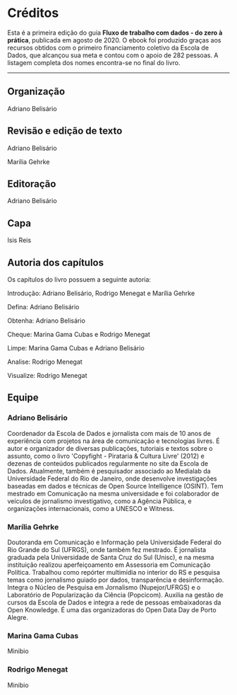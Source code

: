 # Créditos
Esta é a primeira edição do guia **Fluxo de trabalho com dados - do zero à prática**, publicada em agosto de 2020. O ebook foi produzido graças aos recursos obtidos com o primeiro financiamento coletivo da Escola de Dados, que alcançou sua meta e contou com o apoio de 282 pessoas. A listagem completa dos nomes encontra-se no final do livro.

--------------

## Organização

Adriano Belisário

## Revisão e edição de texto

Adriano Belisário

Marília Gehrke

## Editoração

Adriano Belisário

## Capa

Isis Reis

## Autoria dos capítulos

Os capítulos do livro possuem a seguinte autoria:

Introdução: Adriano Belisário, Rodrigo Menegat e Marília Gehrke

Defina: Adriano Belisário

Obtenha: Adriano Belisário

Cheque: Marina Gama Cubas e Rodrigo Menegat

Limpe: Marina Gama Cubas e Adriano Belisário

Analise: Rodrigo Menegat

Visualize: Rodrigo Menegat 

## Equipe

### Adriano Belisário
Coordenador da Escola de Dados e jornalista com mais de 10 anos de experiência com projetos na área de comunicação e tecnologias livres.  É autor e organizador de diversas publicações, tutoriais e textos sobre o assunto, como o livro 'Copyfight - Pirataria & Cultura Livre' (2012) e dezenas de conteúdos publicados regularmente no site da Escola de Dados. Atualmente, também é pesquisador associado ao Medialab da Universidade Federal do Rio de Janeiro, onde desenvolve investigações baseadas em dados e técnicas de Open Source Intelligence (OSINT). Tem mestrado em Comunicação na mesma universidade e foi colaborador de veículos de jornalismo investigativo, como a Agência Pública, e organizações internacionais, como a UNESCO e Witness.

### Marília Gehrke
Doutoranda em Comunicação e Informação pela Universidade Federal do Rio Grande do Sul (UFRGS), onde também fez mestrado. É jornalista graduada pela Universidade de Santa Cruz do Sul (Unisc), e na mesma instituição realizou aperfeiçoamento em Assessoria em Comunicação Política. Trabalhou como repórter multimídia no interior do RS e pesquisa temas como jornalismo guiado por dados, transparência e desinformação. Integra o Núcleo de Pesquisa em Jornalismo (Nupejor/UFRGS) e o Laboratório de Popularização da Ciência (Popcicom). Auxilia na gestão de cursos da Escola de Dados e integra a rede de pessoas embaixadoras da Open Knowledge. É uma das organizadoras do Open Data Day de Porto Alegre.

### Marina Gama Cubas
Minibio

### Rodrigo Menegat
Minibio
